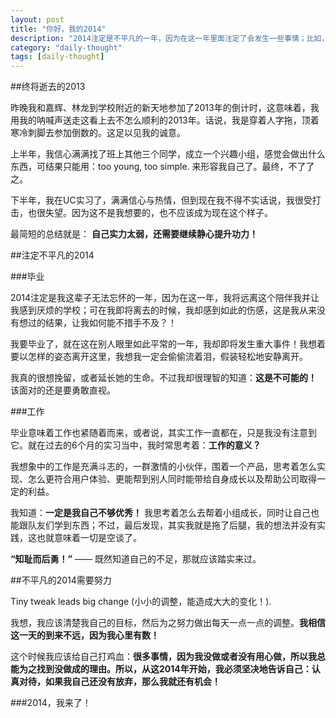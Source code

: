 ```yaml
---
layout: post
title: "你好，我的2014"
description: "2014注定是不平凡的一年，因为在这一年里面注定了会发生一些事情；比如，我要毕业了，我要正式步入社会了。比如... 还有很多。"
category: "daily-thought"
tags: [daily-thought]
---
```

##终将逝去的2013

昨晚我和嘉辉、林龙到学校附近的新天地参加了2013年的倒计时，这意味着，我用我的呐喊声送走这看上去不怎么顺利的2013年。话说，我是穿着人字拖，顶着寒冷刺脚去参加倒数的。这足以见我的诚意。

上半年，我信心满满找了班上其他三个同学，成立一个兴趣小组，感觉会做出什么东西，可结果只能用：too young, too simple. 来形容我自己了。最终，不了了之。   

下半年，我在UC实习了，满满信心与热情，但到现在我不得不实话说，我很受打击，也很失望。因为这不是我想要的，也不应该成为现在这个样子。

最简短的总结就是： **自己实力太弱，还需要继续静心提升功力！**

##注定不平凡的2014

###毕业

2014注定是我这辈子无法忘怀的一年，因为在这一年，我将远离这个陪伴我并让我感到厌烦的学校；可在我即将离去的时候，我却感到如此的伤感，这是我从来没有想过的结果，让我如何能不措手不及？！

我要毕业了，就在这在别人眼里如此平常的一年，我却即将发生重大事件！我想着要以怎样的姿态离开这里，我想我一定会偷偷流着泪，假装轻松地安静离开。

我真的很想挽留，或者延长她的生命。不过我却很理智的知道：**这是不可能的！**  该面对的还是要勇敢直视。

###工作

毕业意味着工作也紧随着而来，或者说，其实工作一直都在，只是我没有注意到它。就在过去的6个月的实习当中，我时常思考着：**工作的意义？** 

我想象中的工作是充满斗志的，一群激情的小伙伴，围着一个产品，思考着怎么实现、怎么更符合用户体验、更能帮到别人同时能带给自身成长以及帮助公司取得一定的利益。

我知道：**一定是我自己不够优秀！** 我思考着怎么去帮着小组成长，同时让自己也能跟队友们学到东西；不过，最后发现，其实我就是拖了后腿，我的想法并没有实践，这也就意味着一切是空谈了。

**“知耻而后勇！”** —— 既然知道自己的不足，那就应该踏实来过。

##不平凡的2014需要努力

Tiny tweak leads big change (小小的调整，能造成大大的变化！).

我想，我应该清楚我自己的目标，然后为之努力做出每天一点一点的调整。**我相信这一天的到来不远，因为我心里有数！**

这个时候我应该给自己打鸡血：**很多事情，因为我没做或者没有用心做，所以我总能为之找到没做成的理由。所以，从这2014年开始，我必须坚决地告诉自己：认真对待，如果我自己还没有放弃，那么我就还有机会！**

###2014，我来了！

 





